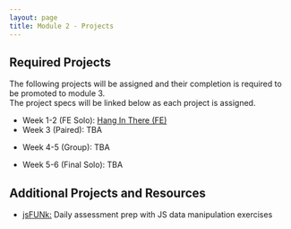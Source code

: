 ```yaml
---
layout: page
title: Module 2 - Projects
---
```


## Required Projects

The following projects will be assigned and their completion is required to be promoted to module 3.  
The project specs will be linked below as each project is assigned.

<!-- - Week 1-2 (FE Solo): TBA -->
- Week 1-2 (FE Solo): [Hang In There (FE)](./hang-in-there)
- Week 3 (Paired): TBA
<!-- - Week 3 (Paired): [Hang In There API](./hang-in-there-api/) -->
- Week 4-5 (Group): TBA
<!-- - Week 4-5 (Group): <!-- []() -->
- Week 5-6 (Final Solo): TBA
<!-- - Week 5-6 (Final Solo): <!-- []() -->

## Additional Projects and Resources

- [jsFUNk:](./js_funk) Daily assessment prep with JS data manipulation exercises
